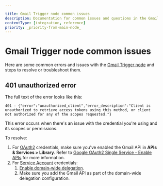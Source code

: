 ```yaml
---

title: Gmail Trigger node common issues
description: Documentation for common issues and questions in the Gmail Trigger node in n8n, a workflow automation platform. Includes details of the issue and suggested solutions.
contentType: [integration, reference]
priority: _priority-from-main-node_
---
```


# Gmail Trigger node common issues

Here are some common errors and issues with the [Gmail Trigger node](/integrations/builtin/trigger-nodes/n8n-nodes-base.gmailtrigger/index.md) and steps to resolve or troubleshoot them.


## 401 unauthorized error

The full text of the error looks like this:
<!--vale off-->
```
401 - {"error":"unauthorized_client","error_description":"Client is unauthorized to retrieve access tokens using this method, or client not authorized for any of the scopes requested."}
```
<!--vale on-->

This error occurs when there's an issue with the credential you're using and its scopes or permissions.

To resolve:

1. For [OAuth2](/integrations/builtin/credentials/google/oauth-single-service.md) credentials, make sure you've enabled the Gmail API in **APIs & Services > Library**. Refer to [Google OAuth2 Single Service - Enable APIs](/integrations/builtin/credentials/google/oauth-single-service.md#enable-apis) for more information.
2. For [Service Account](/integrations/builtin/credentials/google/service-account.md) credentials:
    1. [Enable domain-wide delegation](/integrations/builtin/credentials/google/service-account.md#enable-domain-wide-delegation).
    2. Make sure you add the Gmail API as part of the domain-wide delegation configuration.
